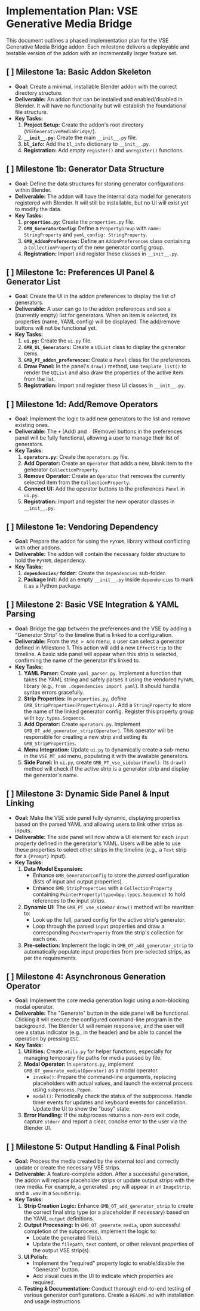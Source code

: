 # Implementation Plan: VSE Generative Media Bridge

This document outlines a phased implementation plan for the VSE Generative Media Bridge addon. Each milestone delivers a deployable and testable version of the addon with an incrementally larger feature set.

## [ ] Milestone 1a: Basic Addon Skeleton

- **Goal:** Create a minimal, installable Blender addon with the correct directory structure.
- **Deliverable:** An addon that can be installed and enabled/disabled in Blender. It will have no functionality but will establish the foundational file structure.
- **Key Tasks:**
    1.  **Project Setup:** Create the addon's root directory (`VSEGenerativeMediaBridge/`).
    2.  **`__init__.py`:** Create the main `__init__.py` file.
    3.  **`bl_info`:** Add the `bl_info` dictionary to `__init__.py`.
    4.  **Registration:** Add empty `register()` and `unregister()` functions.

## [ ] Milestone 1b: Generator Data Structure

- **Goal:** Define the data structures for storing generator configurations within Blender.
- **Deliverable:** The addon will have the internal data model for generators registered with Blender. It will still be installable, but no UI will exist yet to modify the data.
- **Key Tasks:**
    1.  **`properties.py`:** Create the `properties.py` file.
    2.  **`GMB_GeneratorConfig`:** Define a `PropertyGroup` with `name: StringProperty` and `yaml_config: StringProperty`.
    3.  **`GMB_AddonPreferences`:** Define an `AddonPreferences` class containing a `CollectionProperty` of the new generator config group.
    4.  **Registration:** Import and register these classes in `__init__.py`.

## [ ] Milestone 1c: Preferences UI Panel & Generator List

- **Goal:** Create the UI in the addon preferences to display the list of generators.
- **Deliverable:** A user can go to the addon preferences and see a (currently empty) list for generators. When an item is selected, its properties (name, YAML config) will be displayed. The add/remove buttons will not be functional yet.
- **Key Tasks:**
    1.  **`ui.py`:** Create the `ui.py` file.
    2.  **`GMB_UL_Generators`:** Create a `UIList` class to display the generator items.
    3.  **`GMB_PT_addon_preferences`:** Create a `Panel` class for the preferences.
    4.  **Draw Panel:** In the panel's `draw()` method, use `template_list()` to render the `UIList` and also draw the properties of the active item from the list.
    5.  **Registration:** Import and register these UI classes in `__init__.py`.

## [ ] Milestone 1d: Add/Remove Operators

- **Goal:** Implement the logic to add new generators to the list and remove existing ones.
- **Deliverable:** The `+` (Add) and `-` (Remove) buttons in the preferences panel will be fully functional, allowing a user to manage their list of generators.
- **Key Tasks:**
    1.  **`operators.py`:** Create the `operators.py` file.
    2.  **Add Operator:** Create an `Operator` that adds a new, blank item to the generator `CollectionProperty`.
    3.  **Remove Operator:** Create an `Operator` that removes the currently selected item from the `CollectionProperty`.
    4.  **Connect UI:** Add the operator buttons to the preferences `Panel` in `ui.py`.
    5.  **Registration:** Import and register the new operator classes in `__init__.py`.

## [ ] Milestone 1e: Vendoring Dependency

- **Goal:** Prepare the addon for using the `PyYAML` library without conflicting with other addons.
- **Deliverable:** The addon will contain the necessary folder structure to hold the `PyYAML` dependency.
- **Key Tasks:**
    1.  **`dependencies/` folder:** Create the `dependencies` sub-folder.
    2.  **Package Init:** Add an empty `__init__.py` inside `dependencies` to mark it as a Python package.

## [ ] Milestone 2: Basic VSE Integration & YAML Parsing

- **Goal:** Bridge the gap between the preferences and the VSE by adding a "Generator Strip" to the timeline that is linked to a configuration.
- **Deliverable:** From the `VSE > Add` menu, a user can select a generator defined in Milestone 1. This action will add a new `EffectStrip` to the timeline. A basic side panel will appear when this strip is selected, confirming the name of the generator it's linked to.
- **Key Tasks:**
    1.  **YAML Parser:** Create `yaml_parser.py`. Implement a function that takes the YAML string and safely parses it using the vendored `PyYAML` library (e.g., `from .dependencies import yaml`). It should handle syntax errors gracefully.
    2.  **Strip Properties:** In `properties.py`, define `GMB_StripProperties(PropertyGroup)`. Add a `StringProperty` to store the name of the linked generator config. Register this property group with `bpy.types.Sequence`.
    3.  **Add Operator:** Create `operators.py`. Implement `GMB_OT_add_generator_strip(Operator)`. This operator will be responsible for creating a new strip and setting its `GMB_StripProperties`.
    4.  **Menu Integration:** Update `ui.py` to dynamically create a sub-menu in the `VSE_MT_add` menu, populating it with the available generators.
    5.  **Side Panel:** In `ui.py`, create `GMB_PT_vse_sidebar(Panel)`. Its `draw()` method will check if the active strip is a generator strip and display the generator's name.

## [ ] Milestone 3: Dynamic Side Panel & Input Linking

- **Goal:** Make the VSE side panel fully dynamic, displaying properties based on the parsed YAML and allowing users to link other strips as inputs.
- **Deliverable:** The side panel will now show a UI element for each `input` property defined in the generator's YAML. Users will be able to use these properties to select other strips in the timeline (e.g., a `Text` strip for a `{Prompt}` input).
- **Key Tasks:**
    1.  **Data Model Expansion:**
        - Enhance `GMB_GeneratorConfig` to store the *parsed* configuration (lists of input and output properties).
        - Enhance `GMB_StripProperties` with a `CollectionProperty` containing `PointerProperty(type=bpy.types.Sequence)` to hold references to the input strips.
    2.  **Dynamic UI:** The `GMB_PT_vse_sidebar` `draw()` method will be rewritten to:
        - Look up the full, parsed config for the active strip's generator.
        - Loop through the parsed `input` properties and draw a corresponding `PointerProperty` from the strip's collection for each one.
    3.  **Pre-selection:** Implement the logic in `GMB_OT_add_generator_strip` to automatically populate input properties from pre-selected strips, as per the requirements.

## [ ] Milestone 4: Asynchronous Generation Operator

- **Goal:** Implement the core media generation logic using a non-blocking modal operator.
- **Deliverable:** The "Generate" button in the side panel will be functional. Clicking it will execute the configured command-line program in the background. The Blender UI will remain responsive, and the user will see a status indicator (e.g., in the header) and be able to cancel the operation by pressing `ESC`.
- **Key Tasks:**
    1.  **Utilities:** Create `utils.py` for helper functions, especially for managing temporary file paths for media passed by file.
    2.  **Modal Operator:** In `operators.py`, implement `GMB_OT_generate_media(Operator)` as a modal operator.
        - `invoke()`: Prepare the command-line arguments, replacing placeholders with actual values, and launch the external process using `subprocess.Popen`.
        - `modal()`: Periodically check the status of the subprocess. Handle timer events for updates and keyboard events for cancellation. Update the UI to show the "busy" state.
    3.  **Error Handling:** If the subprocess returns a non-zero exit code, capture `stderr` and report a clear, concise error to the user via the Blender UI.

## [ ] Milestone 5: Output Handling & Final Polish

- **Goal:** Process the media created by the external tool and correctly update or create the necessary VSE strips.
- **Deliverable:** A feature-complete addon. After a successful generation, the addon will replace placeholder strips or update output strips with the new media. For example, a generated `.png` will appear in an `ImageStrip`, and a `.wav` in a `SoundStrip`.
- **Key Tasks:**
    1.  **Strip Creation Logic:** Enhance `GMB_OT_add_generator_strip` to create the correct final strip type (or a placeholder if necessary) based on the YAML `output` definitions.
    2.  **Output Processing:** In `GMB_OT_generate_media`, upon successful completion of the subprocess, implement the logic to:
        - Locate the generated file(s).
        - Update the `filepath`, `text` content, or other relevant properties of the output VSE strip(s).
    3.  **UI Polish:**
        - Implement the "required" property logic to enable/disable the "Generate" button.
        - Add visual cues in the UI to indicate which properties are required.
    4.  **Testing & Documentation:** Conduct thorough end-to-end testing of various generator configurations. Create a `README.md` with installation and usage instructions. 